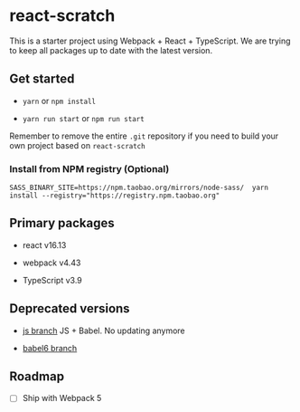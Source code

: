 # react-scratch

This is a starter project using Webpack + React + TypeScript. We are trying to keep all packages up to date with the latest version.

## Get started

- `yarn` or `npm install`

- `yarn run start` or `npm run start`

Remember to remove the entire `.git` repository if you need to build your own project based on `react-scratch`

### Install from NPM registry (Optional)

```
SASS_BINARY_SITE=https://npm.taobao.org/mirrors/node-sass/  yarn install --registry="https://registry.npm.taobao.org"
```

## Primary packages

- react v16.13

- webpack v4.43

- TypeScript v3.9


## Deprecated versions

- [js branch](https://github.com/yuqingc/react-scratch/tree/js) JS + Babel. No updating anymore

- [babel6 branch](https://github.com/yuqingc/react-scratch/tree/babel6)

## Roadmap

- [ ] Ship with Webpack 5
